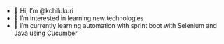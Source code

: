 - 👋 Hi, I’m @kchilukuri
- 👀 I’m interested in learning new technologies
- 🌱 I’m currently learning automation with sprint boot with Selenium and Java using Cucumber

<!---
kchilukuri/kchilukuri is a ✨ special ✨ repository because its `README.md` (this file) appears on your GitHub profile.
You can click the Preview link to take a look at your changes.
--->

